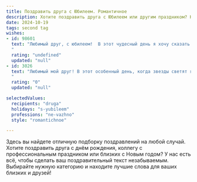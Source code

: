 ```yaml
---
title: Поздравить друга с Юбилеем. Романтичное
description: Хотите поздравить друга с Юбилеем или другим праздником? Наш ИИ создаст незабываемое поздравление, а вы обязательно выделитесь среди других.  
date: 2024-10-19
tags: second tag
wishes:
- id: 98601
  text: "Любимый друг, с юбилеем!  В этот чудесный день я хочу сказать тебе, как бесконечно я ценю нашу дружбу,  словно драгоценный камень, отшлифованный временем и наполненный теплом наших совместных воспоминаний. Пусть твоя жизнь будет яркой, как самый прекрасный рассвет,  полной любви, счастья и исполнения всех самых заветных желаний.  Пусть каждый новый год приносит тебе только радость и новые незабываемые моменты.  Я люблю тебя, как друга, и желаю тебе всего самого лучшего!
  "
  rating: "undefined"
  updated: "null"
- id: 3026
  text: "Любимый мой друг! В этот особенный день, когда звезды светят ярче в твою честь, а луна дарит свой самый нежный свет, я хочу прошептать тебе самые теплые слова. Пусть этот юбилей станет началом новой главы, наполненной волшебством, радостью и любовью.  Пусть сбудутся твои самые заветные мечты, а каждый новый день будет похож на чудесную сказку.
  "
  rating: "0"
  updated: "null"

selectedValues:
  recipients: "druga"
  holidays: "s-yubileem"
  professions: "ne-vazhno"
  style: "romantichnoe"

---
```


Здесь вы найдете отличную подборку поздравлений на любой случай. 
Хотите поздравить друга с днём рождения, коллегу с профессиональным праздником или близких с Новым годом? У нас есть всё, чтобы сделать ваш поздравительный текст незабываемым. Выбирайте нужную категорию и находите лучшие слова для ваших близких и друзей!
